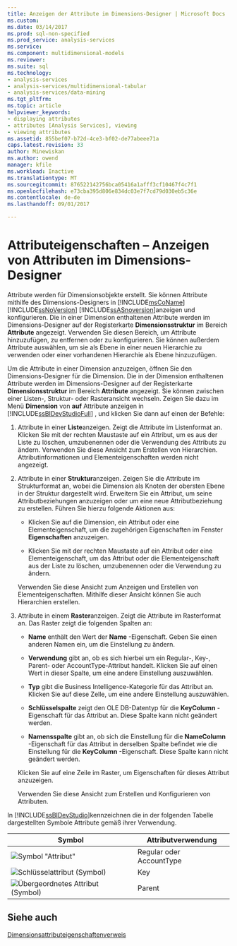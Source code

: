```yaml
---
title: Anzeigen der Attribute im Dimensions-Designer | Microsoft Docs
ms.custom: 
ms.date: 03/14/2017
ms.prod: sql-non-specified
ms.prod_service: analysis-services
ms.service: 
ms.component: multidimensional-models
ms.reviewer: 
ms.suite: sql
ms.technology:
- analysis-services
- analysis-services/multidimensional-tabular
- analysis-services/data-mining
ms.tgt_pltfrm: 
ms.topic: article
helpviewer_keywords:
- displaying attributes
- attributes [Analysis Services], viewing
- viewing attributes
ms.assetid: 855bef07-b72d-4ce3-bf02-de77abeee71a
caps.latest.revision: 33
author: Minewiskan
ms.author: owend
manager: kfile
ms.workload: Inactive
ms.translationtype: MT
ms.sourcegitcommit: 876522142756bca05416a1afff3cf10467f4c7f1
ms.openlocfilehash: e73cba395d806e834dc03e7f7cd79d030eb5c36e
ms.contentlocale: de-de
ms.lasthandoff: 09/01/2017

---
```

# <a name="attribute-properties---view-attributes-in-dimension-designer"></a>Attributeigenschaften – Anzeigen von Attributen im Dimensions-Designer
  Attribute werden für Dimensionsobjekte erstellt. Sie können Attribute mithilfe des Dimensions-Designers in [!INCLUDE[msCoName](../../includes/msconame-md.md)] [!INCLUDE[ssNoVersion](../../includes/ssnoversion-md.md)] [!INCLUDE[ssASnoversion](../../includes/ssasnoversion-md.md)]anzeigen und konfigurieren. Die in einer Dimension enthaltenen Attribute werden im Dimensions-Designer auf der Registerkarte **Dimensionsstruktur** im Bereich **Attribute** angezeigt. Verwenden Sie diesen Bereich, um Attribute hinzuzufügen, zu entfernen oder zu konfigurieren. Sie können außerdem Attribute auswählen, um sie als Ebene in einer neuen Hierarchie zu verwenden oder einer vorhandenen Hierarchie als Ebene hinzuzufügen.  
  
 Um die Attribute in einer Dimension anzuzeigen, öffnen Sie den Dimensions-Designer für die Dimension. Die in der Dimension enthaltenen Attribute werden im Dimensions-Designer auf der Registerkarte **Dimensionsstruktur** im Bereich **Attribute**  angezeigt. Sie können zwischen einer Listen-, Struktur- oder Rasteransicht wechseln. Zeigen Sie dazu im Menü **Dimension** von **auf** Attribute anzeigen in [!INCLUDE[ssBIDevStudioFull](../../includes/ssbidevstudiofull-md.md)] , und klicken Sie dann auf einen der Befehle:  
  
1.  Attribute in einer **Liste**anzeigen. Zeigt die Attribute im Listenformat an. Klicken Sie mit der rechten Maustaste auf ein Attribut, um es aus der Liste zu löschen, umzubenennen oder die Verwendung des Attributs zu ändern. Verwenden Sie diese Ansicht zum Erstellen von Hierarchien. Attributinformationen und Elementeigenschaften werden nicht angezeigt.  
  
2.  Attribute in einer **Struktur**anzeigen. Zeigen Sie die Attribute im Strukturformat an, wobei die Dimension als Knoten der obersten Ebene in der Struktur dargestellt wird. Erweitern Sie ein Attribut, um seine Attributbeziehungen anzuzeigen oder um eine neue Attributbeziehung zu erstellen. Führen Sie hierzu folgende Aktionen aus:  
  
    -   Klicken Sie auf die Dimension, ein Attribut oder eine Elementeigenschaft, um die zugehörigen Eigenschaften im Fenster **Eigenschaften** anzuzeigen.  
  
    -   Klicken Sie mit der rechten Maustaste auf ein Attribut oder eine Elementeigenschaft, um das Attribut oder die Elementeigenschaft aus der Liste zu löschen, umzubenennen oder die Verwendung zu ändern.  
  
     Verwenden Sie diese Ansicht zum Anzeigen und Erstellen von Elementeigenschaften. Mithilfe dieser Ansicht können Sie auch Hierarchien erstellen.  
  
3.  Attribute in einem **Raster**anzeigen. Zeigt die Attribute im Rasterformat an. Das Raster zeigt die folgenden Spalten an:  
  
    -   **Name** enthält den Wert der **Name** -Eigenschaft. Geben Sie einen anderen Namen ein, um die Einstellung zu ändern.  
  
    -   **Verwendung** gibt an, ob es sich hierbei um ein Regular-, Key-, Parent- oder AccountType-Attribut handelt. Klicken Sie auf einen Wert in dieser Spalte, um eine andere Einstellung auszuwählen.  
  
    -   **Typ** gibt die Business Intelligence-Kategorie für das Attribut an. Klicken Sie auf diese Zelle, um eine andere Einstellung auszuwählen.  
  
    -   **Schlüsselspalte** zeigt den OLE DB-Datentyp für die **KeyColumn** -Eigenschaft für das Attribut an. Diese Spalte kann nicht geändert werden.  
  
    -   **Namensspalte** gibt an, ob sich die Einstellung für die **NameColumn** -Eigenschaft für das Attribut in derselben Spalte befindet wie die Einstellung für die **KeyColumn** -Eigenschaft. Diese Spalte kann nicht geändert werden.  
  
     Klicken Sie auf eine Zeile im Raster, um Eigenschaften für dieses Attribut anzuzeigen.  
  
     Verwenden Sie diese Ansicht zum Erstellen und Konfigurieren von Attributen.  
  
 In [!INCLUDE[ssBIDevStudio](../../includes/ssbidevstudio-md.md)]kennzeichnen die in der folgenden Tabelle dargestellten Symbole Attribute gemäß ihrer Verwendung.  
  
|Symbol|Attributverwendung|  
|----------|---------------------|  
|![Symbol "Attribut"](../../analysis-services/multidimensional-models/media/as-icon-attribute.gif "Attribut (Symbol)")|Regular oder AccountType|  
|![Schlüsselattribut (Symbol)](../../analysis-services/multidimensional-models/media/as-icon-key-attribute.gif "Key-Attribut (Symbol)")|Key|  
|![Übergeordnetes Attribut (Symbol)](../../analysis-services/multidimensional-models/media/as-icon-parent-attribute.gif "übergeordnete Attribut (Symbol)")|Parent|  
  
## <a name="see-also"></a>Siehe auch  
 [Dimensionsattributeigenschaftenverweis](../../analysis-services/multidimensional-models/dimension-attribute-properties-reference.md)  
  
  

